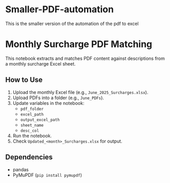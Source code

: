 # Smaller-PDF-automation
This is the smaller version of the automation of the pdf to excel

 # Monthly Surcharge PDF Matching

This notebook extracts and matches PDF content against descriptions from a monthly surcharge Excel sheet.

  ## How to Use

1. Upload the monthly Excel file (e.g., `June_2025_Surcharges.xlsx`).
2. Upload PDFs into a folder (e.g., `June_PDFs`).
3. Update variables in the notebook:
   - `pdf_folder`
   - `excel_path`
   - `output_excel_path`
   - `sheet_name`
   - `desc_col`
4. Run the notebook.
5. Check `Updated_<month>_Surcharges.xlsx` for output.

  ## Dependencies

- pandas
- PyMuPDF (`pip install pymupdf`)
